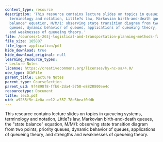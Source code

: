 ```yaml
---
content_type: resource
description: 'This resource contains lecture slides on topics in queueing systems,
  terminology and notation, Little?s law, Markovian birth-and-death queues, the "state
  balance" equation, M/M/1: observing state transition diagram from two points, priority
  queues, dynamic behavior of queues, applications of queueing theory, and strengths
  and weaknesses of queueing theory.'
file: /courses/1-203j-logistical-and-transportation-planning-methods-fall-2006/a9235f5e4e0aee12a55778e5beaf0ddb_lec5.pdf
file_size: 185887
file_type: application/pdf
hide_download: true
hide_download_original: null
learning_resource_types:
- Lecture Notes
license: https://creativecommons.org/licenses/by-nc-sa/4.0/
ocw_type: OCWFile
parent_title: Lecture Notes
parent_type: CourseSection
parent_uid: 9f4898f8-ffb6-2da4-5758-e8820800ee4c
resourcetype: Document
title: lec5.pdf
uid: a9235f5e-4e0a-ee12-a557-78e5beaf0ddb
---
```

This resource contains lecture slides on topics in queueing systems, terminology and notation, Little?s law, Markovian birth-and-death queues, the "state balance" equation, M/M/1: observing state transition diagram from two points, priority queues, dynamic behavior of queues, applications of queueing theory, and strengths and weaknesses of queueing theory.